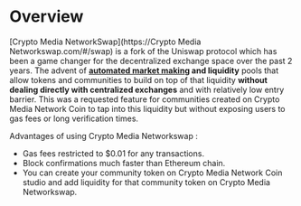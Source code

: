 # Overview

[Crypto Media NetworkSwap](https://Crypto Media Networkswap.com/#/swap) is a fork of the Uniswap protocol which has been a game changer for the decentralized exchange space over the past 2 years. The advent of [**automated market makin**](https://cointelegraph.com/explained/uniswap-and-automated-market-makers-explained)**g and liquidity** pools that allow tokens and communities to build on top of that liquidity **without dealing directly with centralized exchanges** and with relatively low entry barrier. This was a requested feature for communities created on Crypto Media Network Coin to tap into this liquidity but without exposing users to gas fees or long verification times. 

Advantages of using Crypto Media Networkswap : 

* Gas fees restricted to $0.01 for any transactions.
* Block confirmations much faster than Ethereum chain. 
* You can create your community token on Crypto Media Network Coin studio and add liquidity for that community token on Crypto Media Networkswap. 

